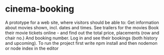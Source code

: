 # cinema-booking
A prototype for a web site, where visitors should be able to:
Get information about movies shown, incl. dates and times.
See trailers for the movies
Book their movie tickets online - and find out the total price, placements (row and chair no.) And booking number.
Log in and see their bookings (both history and upcoming).
To run the project first write npm install and then nodemon or node index in the editor 
